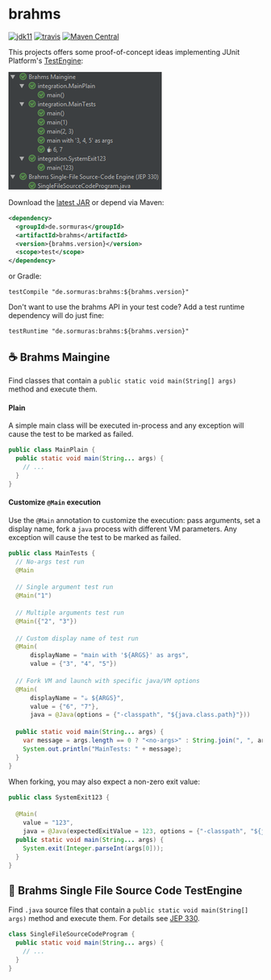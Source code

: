 # brahms

[![jdk11](https://img.shields.io/badge/jdk-11-blue.svg)](http://jdk.java.net/11)
[![travis](https://travis-ci.com/sormuras/brahms.svg?branch=master)](https://travis-ci.com/sormuras/brahms)
[![Maven Central](https://img.shields.io/maven-central/v/de.sormuras/brahms.svg?label=Maven%20Central)](https://search.maven.org/search?q=g:%22de.sormuras%22%20AND%20a:%22brahms%22)

This projects offers some proof-of-concept ideas implementing JUnit Platform's
[TestEngine](https://junit.org/junit5/docs/current/user-guide/#launcher-api-engines-custom):

![Brahms Overview](docs/brahms-overview.png)

Download the [latest JAR](https://search.maven.org/remote_content?g=de.sormuras&a=brahms&v=LATEST) or depend via Maven:

```xml
<dependency>
  <groupId>de.sormuras</groupId>
  <artifactId>brahms</artifactId>
  <version>{brahms.version}</version>
  <scope>test</scope>
</dependency>
```

or Gradle:

```
testCompile "de.sormuras:brahms:${brahms.version}"
```

Don't want to use the brahms API in your test code?
Add a test runtime dependency will do just fine:

```
testRuntime "de.sormuras:brahms:${brahms.version}"
```

## ☕ Brahms Maingine

Find classes that contain a `public static void main(String[] args)` method
and execute them.

#### Plain

A simple main class will be executed in-process and any exception will cause
the test to be marked as failed.

```java
public class MainPlain {
  public static void main(String... args) {
    // ...
  }
}
```

#### Customize `@Main` execution

Use the `@Main` annotation to customize the execution: pass arguments, set a
display name, fork a `java` process with different VM parameters. Any exception
will cause the test to be marked as failed.

```java
public class MainTests {
  // No-args test run
  @Main

  // Single argument test run
  @Main("1")

  // Multiple arguments test run
  @Main({"2", "3"})

  // Custom display name of test run
  @Main(
      displayName = "main with '${ARGS}' as args",
      value = {"3", "4", "5"})

  // Fork VM and launch with specific java/VM options
  @Main(
      displayName = "☕ ${ARGS}",
      value = {"6", "7"},
      java = @Java(options = {"-classpath", "${java.class.path}"}))

  public static void main(String... args) {
    var message = args.length == 0 ? "<no-args>" : String.join(", ", args);
    System.out.println("MainTests: " + message);
  }
}
```

When forking, you may also expect a non-zero exit value:

```java
public class SystemExit123 {

  @Main(
  	value = "123",
  	java = @Java(expectedExitValue = 123, options = {"-classpath", "${java.class.path}"}))              
  public static void main(String... args) {
    System.exit(Integer.parseInt(args[0]));
  }
}
```

## 📜 Brahms Single File Source Code TestEngine

Find `.java` source files that contain a `public static void main(String[] args)` method
and execute them. For details see [JEP 330](http://openjdk.java.net/jeps/330).

```java
class SingleFileSourceCodeProgram {
  public static void main(String... args) {
    // ...
  }
}
```
